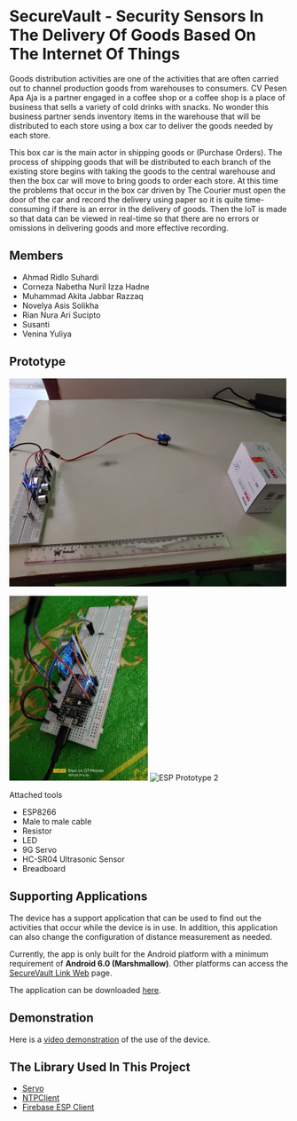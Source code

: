 # SecureVault - Security Sensors In The Delivery Of Goods Based On The Internet Of Things

Goods distribution activities are one of the activities that are often carried out to channel production goods from warehouses to consumers. CV Pesen Apa Aja is a partner engaged in a coffee shop or a coffee shop is a place of business that sells a variety of cold drinks with snacks. No wonder this business partner sends inventory items in the warehouse that will be distributed to each store using a box car to deliver the goods needed by each store.

This box car is the main actor in shipping goods or (Purchase Orders). The process of shipping goods that will be distributed to each branch of the existing store begins with taking the goods to the central warehouse and then the box car will move to bring goods to order each store.
At this time the problems that occur in the box car driven by The Courier must open the door of the car and record the delivery using paper so it is quite time-consuming if there is an error in the delivery of goods. Then the IoT is made so that data can be viewed in real-time so that there are no errors or omissions in delivering goods and more effective recording.

## Members

- Ahmad Ridlo Suhardi
- Corneza Nabetha Nuril Izza Hadne
- Muhammad Akita Jabbar Razzaq
- Novelya Asis Solikha
- Rian Nura Ari Sucipto
- Susanti
- Venina Yuliya

## Prototype

<img src="./images/prototype.jpg" alt="SecureVault Prototype" width=500 />

<img src="./images/esp8266_1.jpg" alt="ESP Prototype 1" width=250 /> <img src="./images/esp8266_2.jpg" alt="ESP Prototype 2" width=250 />

Attached tools

- ESP8266
- Male to male cable
- Resistor
- LED
- 9G Servo
- HC-SR04 Ultrasonic Sensor
- Breadboard

## Supporting Applications

The device has a support application that can be used to find out the activities that occur while the device is in use. In addition, this application can also change the configuration of distance measurement as needed.

Currently, the app is only built for the Android platform with a minimum requirement of **Android 6.0 (Marshmallow)**. Other platforms can access the [SecureVault Link Web](https://iot-keamanan-barang.web.app/ "SecureVault Link Web App") page.

The application can be downloaded [here](https://drive.google.com/drive/folders/1uczK627XlBHWBdQQPxO1swF5Vvvbh7GT?usp=drive_link "SecureVault Link App - Google Drive").

## Demonstration

Here is a [video demonstration](https://drive.google.com/file/d/1lTBTteJKyi-9-B32qyXHckIX0P64_SH4/view?usp=sharing) of the use of the device.

## The Library Used In This Project

- [Servo](https://github.com/arduino-libraries/Servo "Servo Library for Arduino")
- [NTPClient](https://github.com/arduino-libraries/NTPClient "NTPClient")
- [Firebase ESP Client](https://github.com/mobizt/Firebase-ESP-Client "Firebase Arduino Client Library for ESP8266, ESP32 and RP2040 Pico")
